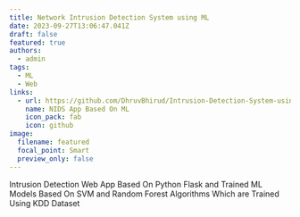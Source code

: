 ```yaml
---
title: Network Intrusion Detection System using ML
date: 2023-09-27T13:06:47.041Z
draft: false
featured: true
authors:
  - admin
tags:
  - ML
  - Web
links:
  - url: https://github.com/DhruvBhirud/Intrusion-Detection-System-using-ML
    name: NIDS App Based On ML
    icon_pack: fab
    icon: github
image:
  filename: featured
  focal_point: Smart
  preview_only: false
---
```

Intrusion Detection Web App Based On Python Flask and Trained
ML Models Based On SVM and Random Forest Algorithms Which
are Trained Using KDD Dataset